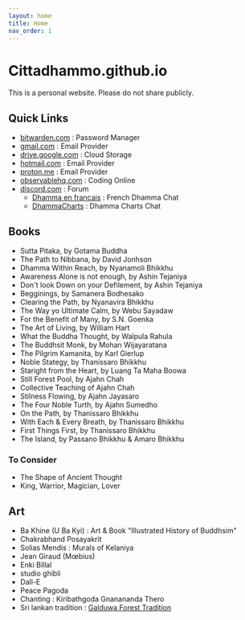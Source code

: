 ```yaml
---
layout: home
title: Home
nav_order: 1
---
```

 
# Cittadhammo.github.io

This is a personal website. Please do not share publicly.

## Quick Links

- [bitwarden.com](https://vault.bitwarden.com/#/login) : Password Manager
- [gmail.com](https://mail.google.com/mail/u/0/) : Email Provider
- [drive.google.com](https://drive.google.com/drive/my-drive) : Cloud Storage
- [hotmail.com](https://outlook.live.com/) : Email Provider
- [proton.me](https://account.proton.me/login?language=en) : Email Provider
- [observablehq.com](https://observablehq.com/) : Coding Online
- [discord.com](https://discord.com/login) : Forum
  -  [Dhamma en francais](https://discord.gg/U2T48jzCFZ) : French Dhamma Chat
  -  [DhammaCharts](https://discord.gg/MkyKZh8ANy) : Dhamma Charts Chat

## Books

* Sutta Pitaka, by Gotama Buddha
* The Path to Nibbana, by David Jonhson
* Dhamma Within Reach, by Nyanamoli Bhikkhu
* Awareness Alone is not enough, by Ashin Tejaniya 
* Don't look Down on your Defilement, by Ashin Tejaniya
* Begginings, by Samanera Bodhesako
* Clearing the Path, by Nyanavira Bhikkhu
* The Way yo Ultimate Calm, by Webu Sayadaw
* For the Benefit of Many, by S.N. Goenka
* The Art of Living, by William Hart
* What the Buddha Thought, by Walpula Rahula
* The Buddhsit Monk, by Mohan Wijayaratana
* The Pilgrim Kamanita, by Karl Gierlup
* Noble Stategy, by Thanissaro Bhikkhu
* Staright from the Heart, by Luang Ta Maha Boowa
* Still Forest Pool, by Ajahn Chah
* Collective Teaching of Ajahn Chah
* Stilness Flowing, by Ajahn Jayasaro
* The Four Noble Turth, by Ajahn Sumedho
* On the Path, by Thanissaro Bhikkhu
* With Each & Every Breath, by Thanissaro Bhikkhu
* First Things First, by Thanissaro Bhikkhu
* The Island, by Passano Bhikkhu & Amaro Bhikkhu

### To Consider

* The Shape of Ancient Thought
* King, Warrior, Magician, Lover

## Art

* Ba Khine (U Ba Kyi) : Art & Book "Illustrated History of Buddhsim"
* Chakrabhand Posayakrit
* Solias Mendis : Murals of Kelaniya
* Jean Giraud (Mœbius)
* Enki Billal
* studio ghibli
* Dall-E
* Peace Pagoda
* Chanting : Kiribathgoda Gnanananda Thero
* Sri lankan tradition : [Galduwa Forest Tradition](https://en.wikipedia.org/wiki/Sri_Kalyani_Yogasrama_Samstha)





